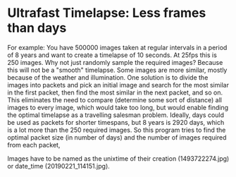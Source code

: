 # Ultrafast Timelapse: Less frames than days

For example: You have 500000 images taken at regular intervals in a period of 8 years and want to create a timelapse of 10 seconds. At 25fps this is 250 images.
Why not just randomly sample the required images? Because this will not be a "smooth" timelapse. Some images are more similar, mostly because of the weather and illumination.
One solution is to divide the images into packets and pick an initial image and search for the most similar in the first packet, then find the most similar in the next packet, and so on.
This eliminates the need to compare (determine some sort of distance) all images to every image, which would take too long, 
but would enable finding the optimal timelapse as a travelling salesman problem. 
Ideally, days could be used as packets for shorter timespans, but 8 years is 2920 days, which is a lot more than the 250 required images. 
So this program tries to find the optimal packet size (in number of days) and the number of images required from each packet,

Images have to be named as the unixtime of their creation (1493722274.jpg) or date_time (20190221_114151.jpg).
